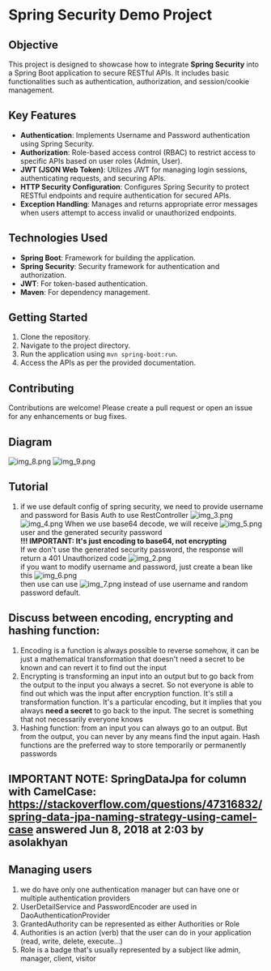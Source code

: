 # Spring Security Demo Project

## Objective

This project is designed to showcase how to integrate **Spring Security** into a Spring Boot application to secure RESTful APIs. It includes basic functionalities such as authentication, authorization, and session/cookie management.

## Key Features

- **Authentication**: Implements Username and Password authentication using Spring Security.
- **Authorization**: Role-based access control (RBAC) to restrict access to specific APIs based on user roles (Admin, User).
- **JWT (JSON Web Token)**: Utilizes JWT for managing login sessions, authenticating requests, and securing APIs.
- **HTTP Security Configuration**: Configures Spring Security to protect RESTful endpoints and require authentication for secured APIs.
- **Exception Handling**: Manages and returns appropriate error messages when users attempt to access invalid or unauthorized endpoints.

## Technologies Used

- **Spring Boot**: Framework for building the application.
- **Spring Security**: Security framework for authentication and authorization.
- **JWT**: For token-based authentication.
- **Maven**: For dependency management.

## Getting Started

1. Clone the repository.
2. Navigate to the project directory.
3. Run the application using `mvn spring-boot:run`.
4. Access the APIs as per the provided documentation.

## Contributing

Contributions are welcome! Please create a pull request or open an issue for any enhancements or bug fixes.

## Diagram

![img_8.png](img_8.png)
![img_9.png](img_9.png)
## Tutorial

1. if we use default config of spring security, we need to provide username and password for Basis Auth to use RestController ![img_3.png](img_3.png)
</br>  ![img_4.png](img_4.png) When we use base64 decode, we will receive ![img_5.png](img_5.png) user and the generated security password
</br>   **!!! IMPORTANT: It's just encoding to base64, not encrypting**
</br> If we don't use the generated security password, the response will return a 401 Unauthorized code ![img_2.png](img_2.png)
</br> if you want to modify username and password, just create a bean like this ![img_6.png](img_6.png)
</br> then use can use ![img_7.png](img_7.png) instead of use username and random password default.
## Discuss between encoding, encrypting and hashing function:
1. Encoding is a function is always possible to reverse somehow, it can be just a mathematical transformation that doesn't need a secret to be known and can revert it to find out the input
2. Encrypting is transforming an input into an output but to go back from the output to the input you always a secret. So not everyone is able to find out which was the input after encryption function.
It's still a transformation function. It's a particular encoding, but it implies that you always **need a secret** to go back to the input. The secret is something that not necessarily everyone knows
3. Hashing function: from an input you can always go to an output. But from the output, you can never by any means find the input again. Hash functions are the preferred way to store temporarily or permanently passwords

## IMPORTANT NOTE: SpringDataJpa for column with CamelCase: https://stackoverflow.com/questions/47316832/spring-data-jpa-naming-strategy-using-camel-case answered Jun 8, 2018 at 2:03 by asolakhyan
## Managing users
1. we do have only one authentication manager but can have one or multiple authentication providers
2. UserDetailService and PasswordEncoder are used in DaoAuthenticationProvider 
3. GrantedAuthority can be represented as either Authorities or Role
4. Authorities is an action (verb) that the user can do in your application (read, write, delete, execute...)
5. Role is a badge that's usually represented by a subject like admin, manager, client, visitor